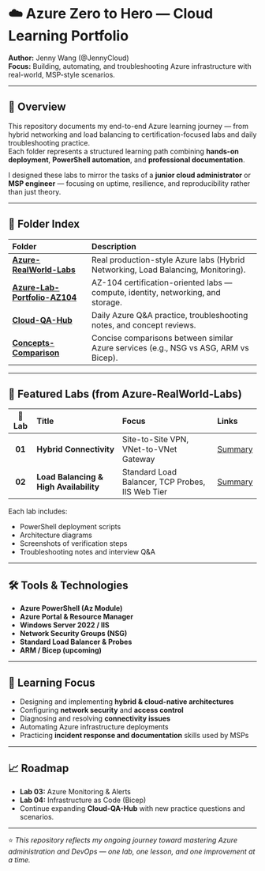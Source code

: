 # ☁️ Azure Zero to Hero — Cloud Learning Portfolio  
**Author:** Jenny Wang (@JennyCloud)  
**Focus:** Building, automating, and troubleshooting Azure infrastructure with real-world, MSP-style scenarios.

---

## 🧭 Overview
This repository documents my end-to-end Azure learning journey — from hybrid networking and load balancing to certification-focused labs and daily troubleshooting practice.  
Each folder represents a structured learning path combining **hands-on deployment**, **PowerShell automation**, and **professional documentation**.

I designed these labs to mirror the tasks of a **junior cloud administrator** or **MSP engineer** — focusing on uptime, resilience, and reproducibility rather than just theory.

---

## 📂 Folder Index

| Folder | Description |
|:--------|:-------------|
| **[Azure-RealWorld-Labs](./Azure-RealWorld-Labs/)** | Real production-style Azure labs (Hybrid Networking, Load Balancing, Monitoring). |
| **[Azure-Lab-Portfolio-AZ104](./Azure-Lab-Portfolio-AZ104/)** | AZ-104 certification-oriented labs — compute, identity, networking, and storage. |
| **[Cloud-QA-Hub](./Cloud-QA-Hub/)** | Daily Azure Q&A practice, troubleshooting notes, and concept reviews. |
| **[Concepts-Comparison](./Concepts-Comparison/)** | Concise comparisons between similar Azure services (e.g., NSG vs ASG, ARM vs Bicep). |

---

## 🧩 Featured Labs (from Azure-RealWorld-Labs)

| 🧠 Lab | Title | Focus | Links |
|:--:|:------|:------|:------|
| **01** | **Hybrid Connectivity** | Site-to-Site VPN, VNet-to-VNet Gateway | [Summary](./Azure-RealWorld-Labs/Lab01-Hybrid-Connectivity/README.md) |
| **02** | **Load Balancing & High Availability** | Standard Load Balancer, TCP Probes, IIS Web Tier | [Summary](./Azure-RealWorld-Labs/Lab02-LoadBalancing-HA/README.md) |

Each lab includes:
- PowerShell deployment scripts  
- Architecture diagrams  
- Screenshots of verification steps  
- Troubleshooting notes and interview Q&A  

---

## 🛠️ Tools & Technologies
- **Azure PowerShell (Az Module)**  
- **Azure Portal & Resource Manager**  
- **Windows Server 2022 / IIS**  
- **Network Security Groups (NSG)**  
- **Standard Load Balancer & Probes**  
- **ARM / Bicep (upcoming)**  

---

## 🧠 Learning Focus
- Designing and implementing **hybrid & cloud-native architectures**  
- Configuring **network security** and **access control**  
- Diagnosing and resolving **connectivity issues**  
- Automating Azure infrastructure deployments  
- Practicing **incident response and documentation** skills used by MSPs  

---

## 📈 Roadmap
- **Lab 03:** Azure Monitoring & Alerts  
- **Lab 04:** Infrastructure as Code (Bicep)  
- Continue expanding **Cloud-QA-Hub** with new practice questions and scenarios.  

---

⭐ *This repository reflects my ongoing journey toward mastering Azure administration and DevOps — one lab, one lesson, and one improvement at a time.*
